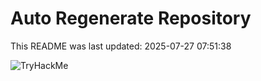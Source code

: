 # Auto Regenerate Repository

This README was last updated: 2025-07-27 07:51:38

 ![TryHackMe](https://tryhackme.com/badge/533634)